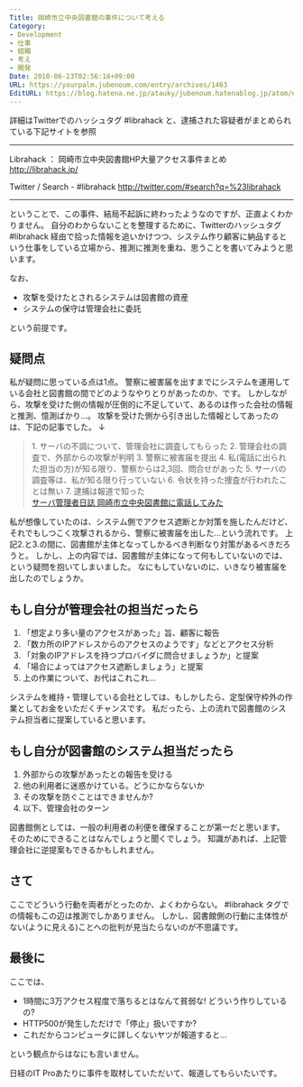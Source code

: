 ```yaml
---
Title: 岡崎市立中央図書館の事件について考える
Category:
- Development
- 仕事
- 組織
- 考え
- 開発
Date: 2010-06-23T02:56:18+09:00
URL: https://yourpalm.jubenoum.com/entry/archives/1463
EditURL: https://blog.hatena.ne.jp/atauky/jubenoum.hatenablog.jp/atom/entry/6653458415120890916
---
```


詳細はTwitterでのハッシュタグ #librahack と、逮捕された容疑者がまとめられている下記サイトを参照

<hr />

Librahack ： 岡崎市立中央図書館HP大量アクセス事件まとめ
<a href="http://librahack.jp/" title="Librahack ： 岡崎市立中央図書館HP大量アクセス事件まとめ">http://librahack.jp/</a>

Twitter / Search - #librahack
<a href="http://twitter.com/#search?q=%23librahack" title="Twitter / Search - #librahack">http://twitter.com/#search?q=%23librahack</a>


<hr />

ということで、この事件、結局不起訴に終わったようなのですが、正直よくわかりません。
自分のわからないことを整理するために、Twitterのハッシュタグ #librahack 経由で拾った情報を追いかけつつ、システム作り顧客に納品するという仕事をしている立場から、推測に推測を重ね、思うことを書いてみようと思います。

なお、
<ul>
	<li>攻撃を受けたとされるシステムは図書館の資産</li>
	<li>システムの保守は管理会社に委託</li>
</ul>
という前提です。

<h2>疑問点</h2>
私が疑問に思っている点は1点。
警察に被害届を出すまでにシステムを運用している会社と図書館の間でどのようなやりとりがあったのか、です。
しかしながら、攻撃を受けた側の情報が圧倒的に不足していて、あるのは作った会社の情報と推測、憶測ばかり…。
攻撃を受けた側から引き出した情報としてあったのは、下記の記事でした。
↓
<blockquote cite="http://www.nantoka.com/~kei/diary/?20100622S1" title="サーバ管理者日誌 岡崎市立中央図書館に電話してみた"><p>1. サーバの不調について、管理会社に調査してもらった
2. 管理会社の調査で、外部からの攻撃が判明
3. 警察に被害届を提出
4. 私(電話に出られた担当の方)が知る限り、警察からは2,3回、問合せがあった
5. サーバの調査等は、私が知る限り行っていない
6. 令状を持った捜査が行われたことは無い
7. 逮捕は報道で知った <br /><a href="http://www.nantoka.com/~kei/diary/?20100622S1" title="サーバ管理者日誌 岡崎市立中央図書館に電話してみた">サーバ管理者日誌 岡崎市立中央図書館に電話してみた</a><br /></p></blockquote>

私が想像していたのは、システム側でアクセス遮断とか対策を施したんだけど、それでもしつこく攻撃されるから、警察に被害届を出した…という流れです。
上記2.と3.の間に、図書館が主体となってしかるべき判断なり対策があるべきだろうと。
しかし、上の内容では、図書館が主体になって何もしていないのでは、という疑問を抱いてしまいました。
なにもしていないのに、いきなり被害届を出したのでしょうか。

<h2>もし自分が管理会社の担当だったら</h2>
<ol>
	<li>「想定より多い量のアクセスがあった」旨、顧客に報告</li>
	<li>「数カ所のIPアドレスからのアクセスのようです」などとアクセス分析</li>
	<li>「対象のIPアドレスを持つプロバイダに問合せましょうか」と提案</li>
	<li>「場合によってはアクセス遮断しましょう」と提案</li>
	<li>上の作業について、お代はこれこれ…</li>
</ol>

システムを維持・管理している会社としては、もしかしたら、定型保守枠外の作業としてお金をいただくチャンスです。
私だったら、上の流れで図書館のシステム担当者に提案していると思います。

<h2>もし自分が図書館のシステム担当だったら</h2>
<ol>
	<li>外部からの攻撃があったとの報告を受ける</li>
	<li>他の利用者に迷惑かけている。どうにかならないか</li>
	<li>その攻撃を防ぐことはできませんか?</li>
	<li>以下、管理会社のターン</li>
</ol>
図書館側としては、一般の利用者の利便を確保することが第一だと思います。
そのためにできることはなんでしょうと聞くでしょう。
知識があれば、上記管理会社に逆提案もできるかもしれません。


<h2>さて</h2>
ここでどういう行動を両者がとったのか、よくわからない。
#librahack タグでの情報もこの辺は推測でしかありません。
しかし、図書館側の行動に主体性がない(ように見える)ことへの批判が見当たらないのが不思議です。

<h2>最後に</h2>
ここでは、
<ul>
	<li>1時間に3万アクセス程度で落ちるとはなんて貧弱な! どういう作りしているの?</li>
	<li>HTTP500が発生しただけで「停止」扱いですか?</li>
	<li>これだからコンピュータに詳しくないヤツが報道すると…</li>
</ul>
という観点からはなにも言いません。

日経のIT Proあたりに事件を取材していただいて、報道してもらいたいです。
